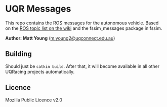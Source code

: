 # UQR Messages
This repo contains the ROS messages for the autonomous vehicle. Based on the [ROS topic list on the wiki](https://wiki-uqracing.uqcloud.net/display/2022/ROS+Topic+List) and the fssim_messages package in fssim.

**Author: Matt Young** (m.young2@uqconnect.edu.au)

## Building
Should just be `catkin build`. After that, it will become available in all other UQRacing projects automatically.

## Licence
Mozilla Public Licence v2.0
